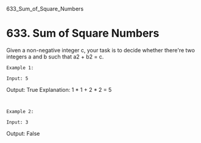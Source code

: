 633_Sum_of_Square_Numbers
# 633. Sum of Square Numbers

Given a non-negative integer c, your task is to decide whether there're two
        integers a and b such that a2 + b2 = c.

    Example 1:

    Input: 5
Output: True
Explanation: 1 * 1 + 2 * 2 = 5

     

    Example 2:

    Input: 3
Output: False